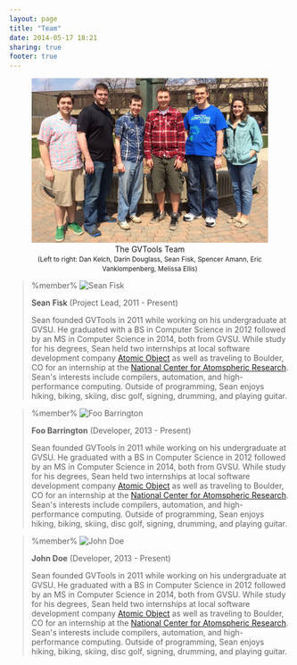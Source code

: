 ```yaml
---
layout: page
title: "Team"
date: 2014-05-17 18:21
sharing: true
footer: true
---
```


<figure>
<img src="/images/team/team.jpg" alt="GVTools Team" usemap="#team-map" />
<figcaption style="text-align: center">The GVTools Team<br /><small>(Left to right: Dan Kelch, Darin Douglass, Sean Fisk, Spencer Amann, Eric Vanklompenberg, Melissa Ellis)</small></figcaption>
</figure>

<!-- We had an idea to create an image map where each participant can be clicked, sending the visitor to the participant's bio. However, our layout supports auto-resizing of images, which kind of ruins the image map thing. -->
<!-- <map name="team-map"> -->
<!-- <area href="#sean-fisk" alt="Sean Fisk" shape="poly" coords="..." /> -->
<!-- </map> -->

<!-- Class block is a Discount extension; see http://www.pell.portland.or.us/~orc/Code/discount/#Language.extensions -->

> %member%
> <img src="http://placekitten.com/200/200" alt="Sean Fisk" class="left" /><p class="name"><a id="sean-fisk">Sean Fisk</a>  (Project Lead, 2011 - Present)</p>
> Sean founded GVTools in 2011 while working on his undergraduate at GVSU. He graduated with a BS in Computer Science in 2012 followed by an MS in Computer Science in 2014, both from GVSU. While study for his degrees, Sean held two internships at local software development company [Atomic Object][ao] as well as traveling to Boulder, CO for an internship at the [National Center for Atomspheric Research][ncar]. Sean's interests include compilers, automation, and high-performance computing. Outside of programming, Sean enjoys hiking, biking, skiing, disc golf, signing, drumming, and playing guitar.

[ao]: http://atomicobject.com/
[ncar]: http://ncar.ucar.edu/

<!-- This comment serves to break up the block quote -->
> %member%
> <img src="http://placekitten.com/200/200" alt="Foo Barrington" class="right" /><p class="name"><strong>Foo Barrington</strong>  (Developer, 2013 - Present)</p>
> Sean founded GVTools in 2011 while working on his undergraduate at GVSU. He graduated with a BS in Computer Science in 2012 followed by an MS in Computer Science in 2014, both from GVSU. While study for his degrees, Sean held two internships at local software development company [Atomic Object][ao] as well as traveling to Boulder, CO for an internship at the [National Center for Atomspheric Research][ncar]. Sean's interests include compilers, automation, and high-performance computing. Outside of programming, Sean enjoys hiking, biking, skiing, disc golf, signing, drumming, and playing guitar.

<!-- This comment serves to break up the block quote -->
> %member%
> <img src="http://placekitten.com/200/200" alt="John Doe" class="left" /><p class="name"><strong>John Doe</strong>  (Developer, 2013 - Present)</p>
> Sean founded GVTools in 2011 while working on his undergraduate at GVSU. He graduated with a BS in Computer Science in 2012 followed by an MS in Computer Science in 2014, both from GVSU. While study for his degrees, Sean held two internships at local software development company [Atomic Object][ao] as well as traveling to Boulder, CO for an internship at the [National Center for Atomspheric Research][ncar]. Sean's interests include compilers, automation, and high-performance computing. Outside of programming, Sean enjoys hiking, biking, skiing, disc golf, signing, drumming, and playing guitar.
